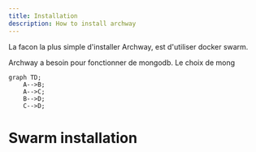 ```yaml
---
title: Installation
description: How to install archway
---
```


La facon la plus simple d'installer Archway, est d'utiliser docker swarm.

Archway a besoin pour fonctionner de mongodb.
Le choix de mong

```mermaid!
graph TD;
    A-->B;
    A-->C;
    B-->D;
    C-->D;
```



# Swarm installation

```
```
